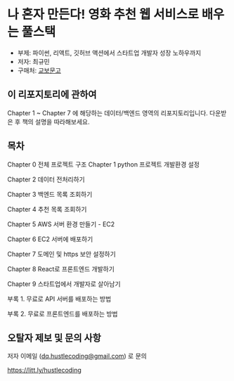 # 나 혼자 만든다! 영화 추천 웹 서비스로 배우는 풀스택

- 부제: 파이썬, 리액트, 깃허브 액션에서 스타트업 개발자 성장 노하우까지
- 저자: 최규민
- 구매처: [교보문고](https://product.kyobobook.co.kr/detail/S000200398450)

## 이 리포지토리에 관하여

Chapter 1 ~ Chapter 7 에 해당하는 데이터/백엔드 영역의 리포지토리입니다.
다운받은 후 책의 설명을 따라해보세요.


## 목차

Chapter 0 전체 프로젝트 구조
Chapter 1 python 프로젝트 개발환경 설정

Chapter 2 데이터 전처리하기

Chapter 3 백엔드 목록 조회하기

Chapter 4 추천 목록 조회하기

Chapter 5 AWS 서버 환경 만들기 - EC2

Chapter 6 EC2 서버에 배포하기

Chapter 7 도메인 및 https 보안 설정하기

Chapter 8 React로 프론트엔드 개발하기

Chapter 9 스타트업에서 개발자로 살아남기

부록 1. 무료로 API 서버를 배포하는 방법

부록 2. 무료로 프론트엔드를 배포하는 방법

## 오탈자 제보 및 문의 사항

저자 이메일 (dq.hustlecoding@gmail.com) 로 문의

https://litt.ly/hustlecoding
